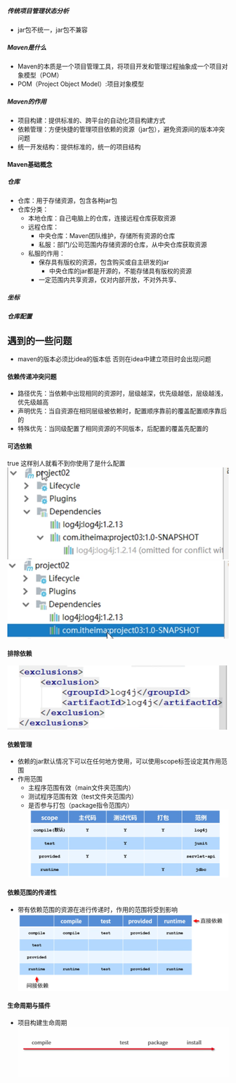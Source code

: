 ##### 传统项目管理状态分析
- jar包不统一，jar包不兼容

##### Maven是什么
- Maven的本质是一个项目管理工具，将项目开发和管理过程抽象成一个项目对象模型（POM）
- POM（Project Object Model）:项目对象模型

##### Maven的作用
- 项目构建：提供标准的、跨平台的自动化项目构建方式
- 依赖管理：方便快捷的管理项目依赖的资源（jar包），避免资源间的版本冲突问题
- 统一开发结构：提供标准的，统一的项目结构

#### Maven基础概念
##### 仓库
- 仓库：用于存储资源，包含各种jar包
- 仓库分类：
  - 本地仓库：自己电脑上的仓库，连接远程仓库获取资源
  - 远程仓库：
    - 中央仓库：Maven团队维护，存储所有资源的仓库
    - 私服：部门/公司范围内存储资源的仓库，从中央仓库获取资源
  - 私服的作用：
    - 保存具有版权的资源，包含购买或自主研发的jar
      - 中央仓库的jar都是开源的，不能存储具有版权的资源
    - 一定范围内共享资源，仅对内部开放，不对外共享、
##### 坐标
##### 仓库配置

## 遇到的一些问题
- maven的版本必须比idea的版本低 否则在idea中建立项目时会出现问题

#### 依赖传递冲突问题
- 路径优先：当依赖中出现相同的资源时，层级越深，优先级越低，层级越浅，优先级越高
- 声明优先：当自资源在相同层级被依赖时，配置顺序靠前的覆盖配置顺序靠后的
- 特殊优先：当同级配置了相同资源的不同版本，后配置的覆盖先配置的
#### 可选依赖 
<optional>true</optional>
这样别人就看不到你使用了是什么配置
![img.png](img.png) 
![img_1.png](img_1.png)

#### 排除依赖
![img_2.png](img_2.png)

#### 依赖管理
- 依赖的jar默认情况下可以在任何地方使用，可以使用scope标签设定其作用范围
- 作用范围
  - 主程序范围有效（main文件夹范围内）
  - 测试程序范围有效（test文件夹范围内）
  - 是否参与打包（package指令范围内）
![img_3.png](img_3.png)

#### 依赖范围的传递性
- 带有依赖范围的资源在进行传递时，作用的范围将受到影响
![img_4.png](img_4.png)

#### 生命周期与插件
- 项目构建生命周期
![img_5.png](img_5.png)



